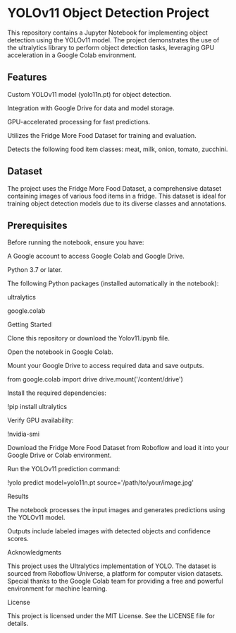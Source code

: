 # YOLOv11 Object Detection Project

This repository contains a Jupyter Notebook for implementing object detection using the YOLOv11 model. The project demonstrates the use of the ultralytics library to perform object detection tasks, leveraging GPU acceleration in a Google Colab environment.

## Features

Custom YOLOv11 model (yolo11n.pt) for object detection.

Integration with Google Drive for data and model storage.

GPU-accelerated processing for fast predictions.

Utilizes the Fridge More Food Dataset for training and evaluation.

Detects the following food item classes: meat, milk, onion, tomato, zucchini.

## Dataset

The project uses the Fridge More Food Dataset, a comprehensive dataset containing images of various food items in a fridge. This dataset is ideal for training object detection models due to its diverse classes and annotations.

## Prerequisites

Before running the notebook, ensure you have:

A Google account to access Google Colab and Google Drive.

Python 3.7 or later.

The following Python packages (installed automatically in the notebook):

ultralytics

google.colab

Getting Started

Clone this repository or download the Yolov11.ipynb file.

Open the notebook in Google Colab.

Mount your Google Drive to access required data and save outputs.

from google.colab import drive
drive.mount('/content/drive')

Install the required dependencies:

!pip install ultralytics

Verify GPU availability:

!nvidia-smi

Download the Fridge More Food Dataset from Roboflow and load it into your Google Drive or Colab environment.

Run the YOLOv11 prediction command:

!yolo predict model=yolo11n.pt source='/path/to/your/image.jpg'

Results

The notebook processes the input images and generates predictions using the YOLOv11 model.

Outputs include labeled images with detected objects and confidence scores.

Acknowledgments

This project uses the Ultralytics implementation of YOLO. The dataset is sourced from Roboflow Universe, a platform for computer vision datasets. Special thanks to the Google Colab team for providing a free and powerful environment for machine learning.

License

This project is licensed under the MIT License. See the LICENSE file for details.
